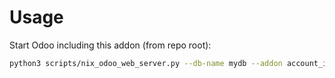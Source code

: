# Usage

Start Odoo including this addon (from repo root):

```bash
python3 scripts/nix_odoo_web_server.py --db-name mydb --addon account_invoice_report_grouped_by_picking
```
